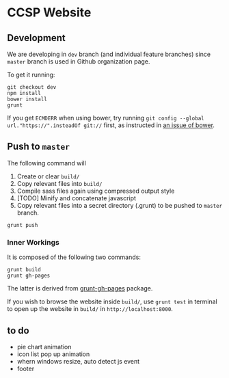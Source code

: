 CCSP Website
============

Development
-----------

We are developing in `dev` branch (and individual feature branches) since `master` branch is used in Github organization page.

To get it running:

```
git checkout dev
npm install
bower install
grunt
```

If you get `ECMDERR` when using bower, try running `git config --global url."https://".insteadOf git://` first, as instructed in [an issue of bower](https://github.com/bower/bower/issues/713#issuecomment-27484926).

Push to `master`
------------------

The following command will

1. Create or clear `build/`
1. Copy relevant files into `build/`
1. Compile sass files again using compressed output style
1. [TODO] Minify and concatenate javascript
1. Copy relevant files into a secret directory (.grunt) to be pushed to `master` branch.

```
grunt push
```

### Inner Workings

It is composed of the following two commands:

```
grunt build
grunt gh-pages
```

The latter is derived from [grunt-gh-pages](https://www.npmjs.org/package/grunt-gh-pages) package.

If you wish to browse the website inside `build/`, use `grunt test` in terminal to open up the website in `build/` in `http://localhost:8000`.


to do
------

- pie chart animation
- icon list pop up animation
- whern windows resize, auto detect js event 
- footer
